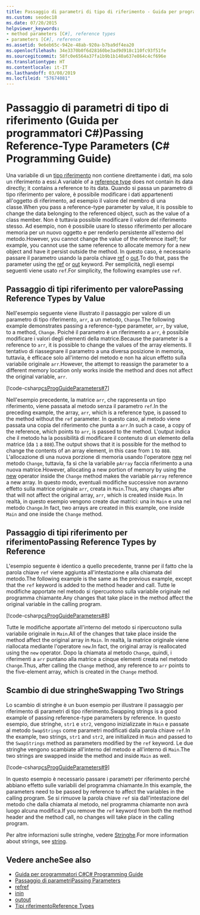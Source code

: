 ```yaml
---
title: Passaggio di parametri di tipo di riferimento - Guida per programmatori C#
ms.custom: seodec18
ms.date: 07/20/2015
helpviewer_keywords:
- method parameters [C#], reference types
- parameters [C#], reference
ms.assetid: 9e6eb65c-942e-48ab-920a-b7ba9df4ea20
ms.openlocfilehash: 34e3370b0f6d28160be3ad9d918c110fc93f51fe
ms.sourcegitcommit: 58fc0e6564a37fa1b9b1b140a637e864c4cf696e
ms.translationtype: HT
ms.contentlocale: it-IT
ms.lasthandoff: 03/08/2019
ms.locfileid: "57674081"
---
```

# <a name="passing-reference-type-parameters-c-programming-guide"></a><span data-ttu-id="004f0-102">Passaggio di parametri di tipo di riferimento (Guida per programmatori C#)</span><span class="sxs-lookup"><span data-stu-id="004f0-102">Passing Reference-Type Parameters (C# Programming Guide)</span></span>
<span data-ttu-id="004f0-103">Una variabile di un [tipo riferimento](../../../csharp/language-reference/keywords/reference-types.md) non contiene direttamente i dati, ma solo un riferimento a essi.</span><span class="sxs-lookup"><span data-stu-id="004f0-103">A variable of a [reference type](../../../csharp/language-reference/keywords/reference-types.md) does not contain its data directly; it contains a reference to its data.</span></span> <span data-ttu-id="004f0-104">Quando si passa un parametro di tipo riferimento per valore, è possibile modificare i dati appartenenti all'oggetto di riferimento, ad esempio il valore del membro di una classe.</span><span class="sxs-lookup"><span data-stu-id="004f0-104">When you pass a reference-type parameter by value, it is possible to change the data belonging to the referenced object, such as the value of a class member.</span></span> <span data-ttu-id="004f0-105">Non è tuttavia possibile modificare il valore del riferimento stesso. Ad esempio, non è possibile usare lo stesso riferimento per allocare memoria per un nuovo oggetto e per renderlo persistente all'esterno del metodo.</span><span class="sxs-lookup"><span data-stu-id="004f0-105">However, you cannot change the value of the reference itself; for example, you cannot use the same reference to allocate memory for a new object and have it persist outside the method.</span></span> <span data-ttu-id="004f0-106">In questo caso, è necessario passare il parametro usando la parola chiave [ref](../../../csharp/language-reference/keywords/ref.md) o [out](../../../csharp/language-reference/keywords/out-parameter-modifier.md).</span><span class="sxs-lookup"><span data-stu-id="004f0-106">To do that, pass the parameter using the [ref](../../../csharp/language-reference/keywords/ref.md) or [out](../../../csharp/language-reference/keywords/out-parameter-modifier.md) keyword.</span></span> <span data-ttu-id="004f0-107">Per semplicità, negli esempi seguenti viene usato `ref`.</span><span class="sxs-lookup"><span data-stu-id="004f0-107">For simplicity, the following examples use `ref`.</span></span>  
  
## <a name="passing-reference-types-by-value"></a><span data-ttu-id="004f0-108">Passaggio di tipi riferimento per valore</span><span class="sxs-lookup"><span data-stu-id="004f0-108">Passing Reference Types by Value</span></span>  
 <span data-ttu-id="004f0-109">Nell'esempio seguente viene illustrato il passaggio per valore di un parametro di tipo riferimento, `arr`, a un metodo, `Change`.</span><span class="sxs-lookup"><span data-stu-id="004f0-109">The following example demonstrates passing a reference-type parameter, `arr`, by value, to a method, `Change`.</span></span> <span data-ttu-id="004f0-110">Poiché il parametro è un riferimento a `arr`, è possibile modificare i valori degli elementi della matrice.</span><span class="sxs-lookup"><span data-stu-id="004f0-110">Because the parameter is a reference to `arr`, it is possible to change the values of the array elements.</span></span> <span data-ttu-id="004f0-111">Il tentativo di riassegnare il parametro a una diversa posizione in memoria, tuttavia, è efficace solo all'interno del metodo e non ha alcun effetto sulla variabile originale `arr`.</span><span class="sxs-lookup"><span data-stu-id="004f0-111">However, the attempt to reassign the parameter to a different memory location only works inside the method and does not affect the original variable, `arr`.</span></span>  
  
 [!code-csharp[csProgGuideParameters#7](~/samples/snippets/csharp/VS_Snippets_VBCSharp/csProgGuideParameters/CS/Parameters.cs#7)]  
  
 <span data-ttu-id="004f0-112">Nell'esempio precedente, la matrice `arr`, che rappresenta un tipo riferimento, viene passata al metodo senza il parametro `ref`.</span><span class="sxs-lookup"><span data-stu-id="004f0-112">In the preceding example, the array, `arr`, which is a reference type, is passed to the method without the `ref` parameter.</span></span> <span data-ttu-id="004f0-113">In questo caso, al metodo viene passata una copia del riferimento che punta a `arr`.</span><span class="sxs-lookup"><span data-stu-id="004f0-113">In such a case, a copy of the reference, which points to `arr`, is passed to the method.</span></span> <span data-ttu-id="004f0-114">L'output indica che il metodo ha la possibilità di modificare il contenuto di un elemento della matrice (da `1` a `888`).</span><span class="sxs-lookup"><span data-stu-id="004f0-114">The output shows that it is possible for the method to change the contents of an array element, in this case from `1` to `888`.</span></span> <span data-ttu-id="004f0-115">L'allocazione di una nuova porzione di memoria usando l'operatore [new](../../../csharp/language-reference/keywords/new.md) nel metodo `Change`, tuttavia, fa sì che la variabile `pArray` faccia riferimento a una nuova matrice.</span><span class="sxs-lookup"><span data-stu-id="004f0-115">However, allocating a new portion of memory by using the [new](../../../csharp/language-reference/keywords/new.md) operator inside the `Change` method makes the variable `pArray` reference a new array.</span></span> <span data-ttu-id="004f0-116">In questo modo, eventuali modifiche successive non avranno effetto sulla matrice originale `arr`, creata in `Main`.</span><span class="sxs-lookup"><span data-stu-id="004f0-116">Thus, any changes after that will not affect the original array, `arr`, which is created inside `Main`.</span></span> <span data-ttu-id="004f0-117">In realtà, in questo esempio vengono create due matrici: una in `Main` e una nel metodo `Change`.</span><span class="sxs-lookup"><span data-stu-id="004f0-117">In fact, two arrays are created in this example, one inside `Main` and one inside the `Change` method.</span></span>  
  
## <a name="passing-reference-types-by-reference"></a><span data-ttu-id="004f0-118">Passaggio di tipi riferimento per riferimento</span><span class="sxs-lookup"><span data-stu-id="004f0-118">Passing Reference Types by Reference</span></span>  
 <span data-ttu-id="004f0-119">L'esempio seguente è identico a quello precedente, tranne per il fatto che la parola chiave `ref` viene aggiunta all'intestazione e alla chiamata del metodo.</span><span class="sxs-lookup"><span data-stu-id="004f0-119">The following example is the same as the previous example, except that the `ref` keyword is added to the method header and call.</span></span> <span data-ttu-id="004f0-120">Tutte le modifiche apportate nel metodo si ripercuotono sulla variabile originale nel programma chiamante.</span><span class="sxs-lookup"><span data-stu-id="004f0-120">Any changes that take place in the method affect the original variable in the calling program.</span></span>  
  
 [!code-csharp[csProgGuideParameters#8](~/samples/snippets/csharp/VS_Snippets_VBCSharp/csProgGuideParameters/CS/Parameters.cs#8)]  
  
 <span data-ttu-id="004f0-121">Tutte le modifiche apportate all'interno del metodo si ripercuotono sulla variabile originale in `Main`.</span><span class="sxs-lookup"><span data-stu-id="004f0-121">All of the changes that take place inside the method affect the original array in `Main`.</span></span> <span data-ttu-id="004f0-122">In realtà, la matrice originale viene riallocata mediante l'operatore `new`.</span><span class="sxs-lookup"><span data-stu-id="004f0-122">In fact, the original array is reallocated using the `new` operator.</span></span> <span data-ttu-id="004f0-123">Dopo la chiamata al metodo `Change`, quindi, i riferimenti a `arr` puntano alla matrice a cinque elementi creata nel metodo `Change`.</span><span class="sxs-lookup"><span data-stu-id="004f0-123">Thus, after calling the `Change` method, any reference to `arr` points to the five-element array, which is created in the `Change` method.</span></span>  
  
## <a name="swapping-two-strings"></a><span data-ttu-id="004f0-124">Scambio di due stringhe</span><span class="sxs-lookup"><span data-stu-id="004f0-124">Swapping Two Strings</span></span>  
 <span data-ttu-id="004f0-125">Lo scambio di stringhe è un buon esempio per illustrare il passaggio per riferimento di parametri di tipo riferimento.</span><span class="sxs-lookup"><span data-stu-id="004f0-125">Swapping strings is a good example of passing reference-type parameters by reference.</span></span> <span data-ttu-id="004f0-126">In questo esempio, due stringhe, `str1` e `str2`, vengono inizializzate in `Main` e passate al metodo `SwapStrings` come parametri modificati dalla parola chiave `ref`.</span><span class="sxs-lookup"><span data-stu-id="004f0-126">In the example, two strings, `str1` and `str2`, are initialized in `Main` and passed to the `SwapStrings` method as parameters modified by the `ref` keyword.</span></span> <span data-ttu-id="004f0-127">Le due stringhe vengono scambiate all'interno del metodo e all'interno di `Main`.</span><span class="sxs-lookup"><span data-stu-id="004f0-127">The two strings are swapped inside the method and inside `Main` as well.</span></span>  
  
 [!code-csharp[csProgGuideParameters#9](~/samples/snippets/csharp/VS_Snippets_VBCSharp/csProgGuideParameters/CS/Parameters.cs#9)]  
  
 <span data-ttu-id="004f0-128">In questo esempio è necessario passare i parametri per riferimento perché abbiano effetto sulle variabili del programma chiamante.</span><span class="sxs-lookup"><span data-stu-id="004f0-128">In this example, the parameters need to be passed by reference to affect the variables in the calling program.</span></span> <span data-ttu-id="004f0-129">Se si rimuove la parola chiave `ref` sia dall'intestazione del metodo che dalla chiamata al metodo, nel programma chiamante non avrà luogo alcuna modifica.</span><span class="sxs-lookup"><span data-stu-id="004f0-129">If you remove the `ref` keyword from both the method header and the method call, no changes will take place in the calling program.</span></span>  
  
 <span data-ttu-id="004f0-130">Per altre informazioni sulle stringhe, vedere [Stringhe](../../../csharp/language-reference/keywords/string.md).</span><span class="sxs-lookup"><span data-stu-id="004f0-130">For more information about strings, see [string](../../../csharp/language-reference/keywords/string.md).</span></span>  
  
## <a name="see-also"></a><span data-ttu-id="004f0-131">Vedere anche</span><span class="sxs-lookup"><span data-stu-id="004f0-131">See also</span></span>

- [<span data-ttu-id="004f0-132">Guida per programmatori C#</span><span class="sxs-lookup"><span data-stu-id="004f0-132">C# Programming Guide</span></span>](../../../csharp/programming-guide/index.md)
- [<span data-ttu-id="004f0-133">Passaggio di parametri</span><span class="sxs-lookup"><span data-stu-id="004f0-133">Passing Parameters</span></span>](../../../csharp/programming-guide/classes-and-structs/passing-parameters.md)
- [<span data-ttu-id="004f0-134">ref</span><span class="sxs-lookup"><span data-stu-id="004f0-134">ref</span></span>](../../../csharp/language-reference/keywords/ref.md)
- [<span data-ttu-id="004f0-135">in</span><span class="sxs-lookup"><span data-stu-id="004f0-135">in</span></span>](../../../csharp/language-reference/keywords/in-parameter-modifier.md)
- [<span data-ttu-id="004f0-136">out</span><span class="sxs-lookup"><span data-stu-id="004f0-136">out</span></span>](../../../csharp/language-reference/keywords/out.md)
- [<span data-ttu-id="004f0-137">Tipi riferimento</span><span class="sxs-lookup"><span data-stu-id="004f0-137">Reference Types</span></span>](../../../csharp/language-reference/keywords/reference-types.md)
